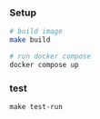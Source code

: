 ### Setup

```bash
# build image
make build

# run docker compose
docker compose up
```

### test

```
make test-run
```

